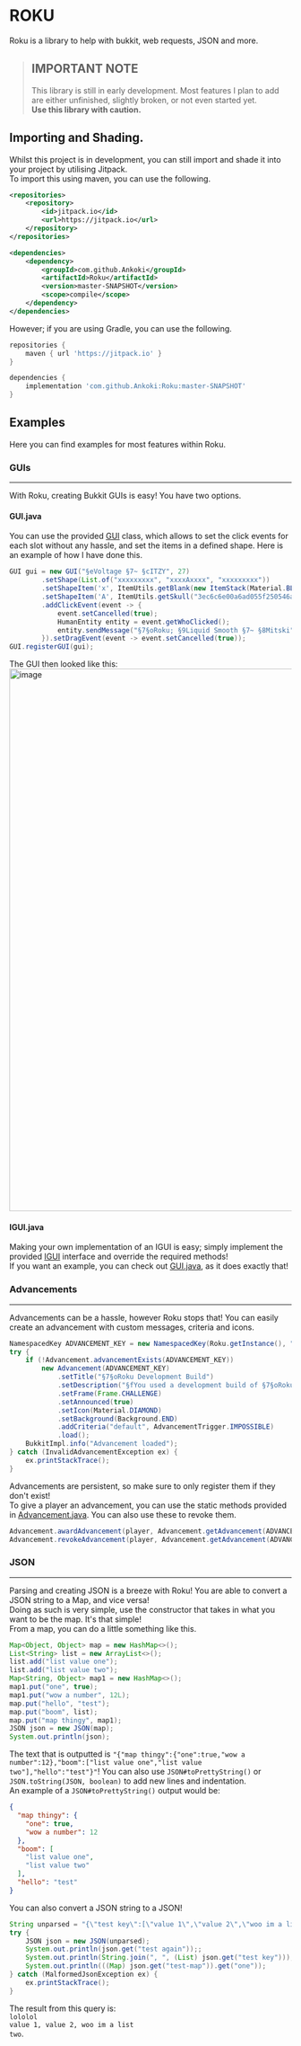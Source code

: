 # ROKU  

Roku is a library to help with bukkit, web requests, JSON and more.  
> ## **IMPORTANT NOTE**  
> This library is still in early development. Most features I plan to add are either unfinished, slightly broken, or not even started yet.  
> **Use this library with caution.**

## Importing and Shading.

Whilst this project is in development, you can still import and shade it into your project by utilising Jitpack.  
To import this using maven, you can use the following.
```xml
<repositories>
    <repository>
        <id>jitpack.io</id>
        <url>https://jitpack.io</url>
    </repository>
</repositories>

<dependencies>
    <dependency>
        <groupId>com.github.Ankoki</groupId>
        <artifactId>Roku</artifactId>
        <version>master-SNAPSHOT</version>
        <scope>compile</scope>
    </dependency>
</dependencies>
```  
However; if you are using Gradle, you can use the following.  
```groovy
repositories {
    maven { url 'https://jitpack.io' }
}

dependencies {
    implementation 'com.github.Ankoki:Roku:master-SNAPSHOT'
}
```
## Examples  

Here you can find examples for most features within Roku.

### GUIs  

---
With Roku, creating Bukkit GUIs is easy! You have two options.  

#### GUI.java
You can use the provided [GUI](https://github.com/Ankoki/Roku/blob/master/src/main/java/com/ankoki/roku/bukkit/guis/GUI.java) class, which allows to set the click events for each slot without any hassle, and set the items in a defined shape.
Here is an example of how I have done this.
```java
GUI gui = new GUI("§eVoltage §7~ §cITZY", 27)
        .setShape(List.of("xxxxxxxxx", "xxxxAxxxx", "xxxxxxxxx"))
        .setShapeItem('x', ItemUtils.getBlank(new ItemStack(Material.BLACK_STAINED_GLASS_PANE)))
        .setShapeItem('A', ItemUtils.getSkull("3ec6c6e00a6ad055f250546a8c0da070df4613a5f65517a9933bd5de969d8406"))
        .addClickEvent(event -> {
            event.setCancelled(true);
            HumanEntity entity = event.getWhoClicked();
            entity.sendMessage("§7§oRoku; §9Liquid Smooth §7~ §8Mitski");
        }).setDragEvent(event -> event.setCancelled(true));
GUI.registerGUI(gui);
```
The GUI then looked like this: <img width="966" alt="image" src="https://user-images.githubusercontent.com/72931234/161297243-bb5d1835-e6d3-4aa2-b918-ec04ed75be9a.png">
  

#### IGUI.java  
Making your own implementation of an IGUI is easy; simply implement the provided [IGUI](https://github.com/Ankoki/Roku/blob/master/src/main/java/com/ankoki/roku/bukkit/guis/IGUI.java) interface and override the required methods!  
If you want an example, you can check out [GUI.java](https://github.com/Ankoki/Roku/blob/master/src/main/java/com/ankoki/roku/bukkit/guis/GUI.java), as it does exactly that!

### Advancements

---
Advancements can be a hassle, however Roku stops that! You can easily create an advancement with custom messages, criteria and icons.
```java
NamespacedKey ADVANCEMENT_KEY = new NamespacedKey(Roku.getInstance(), "roku_adv")
try {
    if (!Advancement.advancementExists(ADVANCEMENT_KEY))
        new Advancement(ADVANCEMENT_KEY)
            .setTitle("§7§oRoku Development Build")
            .setDescription("§fYou used a development build of §7§oRoku§f!")
            .setFrame(Frame.CHALLENGE)
            .setAnnounced(true)
            .setIcon(Material.DIAMOND)
            .setBackground(Background.END)
            .addCriteria("default", AdvancementTrigger.IMPOSSIBLE)
            .load();
    BukkitImpl.info("Advancement loaded");
} catch (InvalidAdvancementException ex) {
    ex.printStackTrace();
}
```  
Advancements are persistent, so make sure to only register them if they don't exist!  
To give a player an advancement, you can use the static methods provided in [Advancement.java](https://www.github.com/Ankoki/Roku/blob/master/src/main/java/com/ankoki/roku/bukkit/advancements/Advancement.java). You can also use these to revoke them.  
```java
Advancement.awardAdvancement(player, Advancement.getAdvancement(ADVANCEMENT_KEY));
Advancement.revokeAdvancement(player, Advancement.getAdvancement(ADVANCEMENT_KEY));
```

### JSON  

---
Parsing and creating JSON is a breeze with Roku! You are able to convert a JSON string to a Map, and vice versa!  
Doing as such is very simple, use the constructor that takes in what you want to be the map. It's that simple!  
From a map, you can do a little something like this.
```java
Map<Object, Object> map = new HashMap<>();
List<String> list = new ArrayList<>();
list.add("list value one");
list.add("list value two");
Map<String, Object> map1 = new HashMap<>();
map1.put("one", true);
map1.put("wow a number", 12L);
map.put("hello", "test");
map.put("boom", list);
map.put("map thingy", map1);
JSON json = new JSON(map);
System.out.println(json);
```
The text that is outputted is `"{"map thingy":{"one":true,"wow a number":12},"boom":["list value one","list value two"],"hello":"test"}"`! You can also use `JSON#toPrettyString()` or `JSON.toString(JSON, boolean)` to add new lines and indentation.  
An example of a `JSON#toPrettyString()` output would be: 
```json
{
  "map thingy": {
    "one": true,
    "wow a number": 12
  },
  "boom": [
    "list value one",
    "list value two"
  ],
  "hello": "test"
}
```
You can also convert a JSON string to a JSON!
```java
String unparsed = "{\"test key\":[\"value 1\",\"value 2\",\"woo im a list\"],\"test again\":\"lololol\",\"test-map\":{\"one\":\"two\"}}";
try {
    JSON json = new JSON(unparsed);
    System.out.println(json.get("test again"));;
    System.out.println(String.join(", ", (List) json.get("test key")));
    System.out.println(((Map) json.get("test-map")).get("one"));
} catch (MalformedJsonException ex) {
    ex.printStackTrace();
}
```
The result from this query is:  
`lololol`  
`value 1, value 2, woo im a list`  
`two`.
